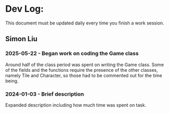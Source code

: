 # Dev Log:

This document must be updated daily every time you finish a work session.

## Simon Liu

### 2025-05-22 - Began work on coding the Game class
Around half of the class period was spent on writing the Game class. Some of the fields and the functions require the presence of the other classes, namely Tile and Character, so those had to be commented out for the time being.

### 2024-01-03 - Brief description
Expanded description including how much time was spent on task.
